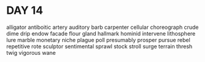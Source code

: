 # DAY 14
alligator
antiboitic
artery
auditory
barb
carpenter
cellular
choreograph
crude
dime
drip
endow
facade
flour
gland
hallmark
hominid
intervene
lithosphere
lure
marble
monetary
niche
plague
poll
presumably
prosper
pursue
rebel
repetitive
rote
sculptor
sentimental
sprawl
stock
stroll
surge
terrain
thresh
twig
vigorous
wane
